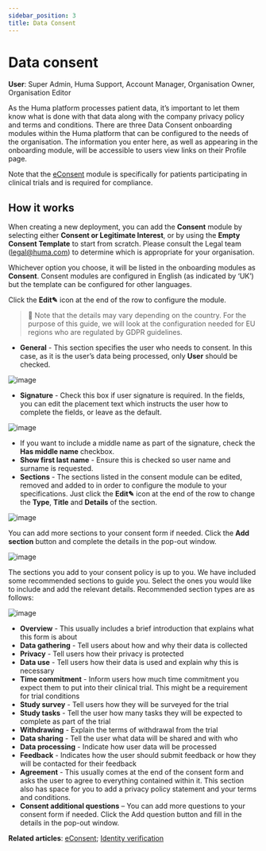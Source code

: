 ```yaml
---
sidebar_position: 3
title: Data Consent 
---
```

# Data consent
**User**: Super Admin, Huma Support, Account Manager, Organisation Owner, Organisation Editor

As the Huma platform processes patient data, it’s important to let them know what is done with that data along with the company privacy policy and terms and conditions. There are three Data Consent onboarding modules within the Huma platform that can be configured to the needs of the organisation. The information you enter here, as well as appearing in the onboarding module, will be accessible to users view links on their Profile page.  

Note that the [eConsent](https://github.com/huma-engineering/huma-docs/blob/baf6584b5f17a3684f7c06b76afe575bf60791ea/data-collection/AdminPortal/Managing%20Deployments/Configuring%20the%20user%20onboarding/eConsent.md) module is specifically for patients participating in clinical trials and is required for compliance.
## How it works​
When creating a new deployment, you can add the **Consent** module by selecting either **Consent or Legitimate Interest**, or by using the **Empty Consent Template** to start from scratch. Please consult the Legal team (legal@huma.com) to determine which is appropriate for your organisation.

Whichever option you choose, it will be listed in the onboarding modules as **Consent**. Consent modules are configured in English (as indicated by ‘UK’) but the template can be configured for other languages.

Click the **Edit✎** icon at the end of the row to configure the module.

> 📘 Note that the details may vary depending on the country. For the purpose of this guide, we will look at the configuration needed for EU regions who are regulated by GDPR guidelines.

- **General** - This section specifies the user who needs to consent. In this case, as it is the user’s data being processed, only **User** should be checked.

![image](https://user-images.githubusercontent.com/110832367/183848529-d69239a7-4a7b-4c36-b577-27ce19b42e49.png)

- **Signature** - Check this box if user signature is required. In the fields, you can edit the placement text which instructs the user how to complete the fields, or leave as the default. 

![image](https://user-images.githubusercontent.com/110832367/183848614-ab4ba913-4bb0-460c-9d52-ae0d337a5b4e.png)

- If you want to include a middle name as part of the signature, check the **Has middle name** checkbox. 
- **Show first last name** - Ensure this is checked so user name and surname is requested.
- **Sections** - The sections listed in the consent module can be edited, removed and added to in order to configure the module to your specifications. Just click the **Edit✎** icon at the end of the row to change the **Type**, **Title** and **Details** of the section.

![image](https://user-images.githubusercontent.com/110832367/183848351-002a797d-1c0d-4e22-b3f8-89d234147792.png)

You can add more sections to your consent form if needed. Click the **Add section** button and complete the details in the pop-out window.

![image](https://user-images.githubusercontent.com/110832367/183907109-822c9e80-2d49-4ab5-971c-b94d62b100f3.png)

The sections you add to your consent policy is up to you. We have included some recommended sections to guide you. Select the ones you would like to include and add the relevant details. 
Recommended section types are as follows:

![image](https://user-images.githubusercontent.com/110832367/183848197-92a46c1e-eb37-42a8-b8cb-8c75a92fc20a.png)
   
   - **Overview** - This usually includes a brief introduction that explains what this form is about
   - **Data gathering** - Tell users about how and why their data is collected 
   - **Privacy** - Tell users how their privacy is protected
   - **Data use** - Tell users how their data is used and explain why this is necessary
   - **Time commitment** - Inform users how much time commitment you expect them to put into their clinical trial. This might be a requirement for trial conditions  
   - **Study survey** - Tell users how they will be surveyed for the trial
   - **Study tasks** - Tell the user how many tasks they will be expected to complete as part of the trial
   - **Withdrawing** - Explain the terms of withdrawal from the trial
   - **Data sharing** - Tell the user what data will be shared and with who
   - **Data processing** - Indicate how user data will be processed
   - **Feedback** - Indicates how the user should submit feedback or how they will be contacted for their feedback
   - **Agreement** - This usually comes at the end of the consent form and asks the user to agree to everything contained within it. This section also has space for you to add a privacy policy statement and your terms and conditions.
- **Consent additional questions** – You can add more questions to your consent form if needed. Click the Add question button and fill in the details in the pop-out window.

**Related articles**: [eConsent](https://github.com/huma-engineering/huma-docs/blob/baf6584b5f17a3684f7c06b76afe575bf60791ea/data-collection/AdminPortal/Managing%20Deployments/Configuring%20the%20user%20onboarding/eConsent.md); [Identity verification](https://github.com/huma-engineering/huma-docs/blob/baf6584b5f17a3684f7c06b76afe575bf60791ea/data-collection/AdminPortal/Managing%20Deployments/Configuring%20the%20user%20onboarding/Identity%20verification.md)
